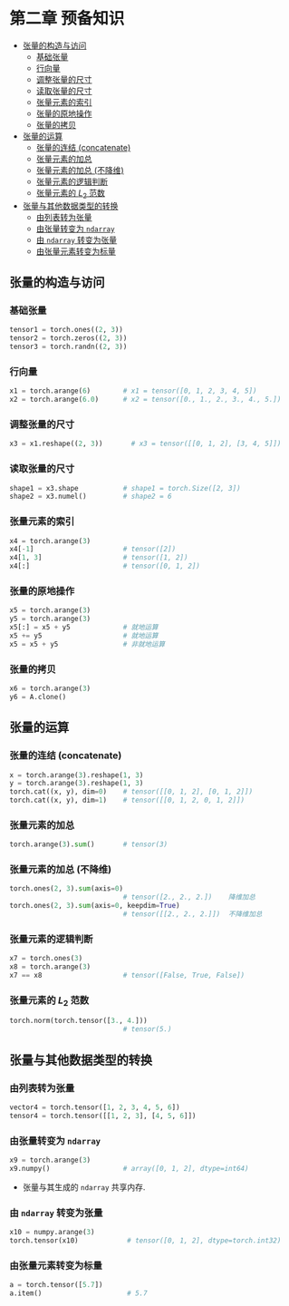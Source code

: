 # 第二章 预备知识

- [张量的构造与访问](#张量的构造与访问)
    - [基础张量](#基础张量)
    - [行向量](#行向量)
    - [调整张量的尺寸](#调整张量的尺寸)
    - [读取张量的尺寸](#读取张量的尺寸)
    - [张量元素的索引](#张量元素的索引)
    - [张量的原地操作](#张量的原地操作)
    - [张量的拷贝](#张量的拷贝)
- [张量的运算](#张量的运算)
    - [张量的连结 (concatenate)](#张量的连结-concatenate)
    - [张量元素的加总](#张量元素的加总)
    - [张量元素的加总 (不降维)](#张量元素的加总-不降维)
    - [张量元素的逻辑判断](#张量元素的逻辑判断)
    - [张量元素的 $L_2$ 范数](#张量元素的-l_2-范数)
- [张量与其他数据类型的转换](#张量与其他数据类型的转换)
    - [由列表转为张量](#由列表转为张量)
    - [由张量转变为 `ndarray`](#由张量转变为-ndarray)
    - [由 `ndarray` 转变为张量](#由-ndarray-转变为张量)
    - [由张量元素转变为标量](#由张量元素转变为标量)


## 张量的构造与访问

### 基础张量

```python
tensor1 = torch.ones((2, 3))
tensor2 = torch.zeros((2, 3))
tensor3 = torch.randn((2, 3))
```

### 行向量

```python
x1 = torch.arange(6)        # x1 = tensor([0, 1, 2, 3, 4, 5])
x2 = torch.arange(6.0)      # x2 = tensor([0., 1., 2., 3., 4., 5.])
```

### 调整张量的尺寸

```python
x3 = x1.reshape((2, 3))       # x3 = tensor([[0, 1, 2], [3, 4, 5]])
```

### 读取张量的尺寸

```python
shape1 = x3.shape           # shape1 = torch.Size([2, 3])
shape2 = x3.numel()         # shape2 = 6
```

### 张量元素的索引

```python
x4 = torch.arange(3)
x4[-1]                      # tensor([2])
x4[1, 3]                    # tensor([1, 2])
x4[:]                       # tensor([0, 1, 2])
```

### 张量的原地操作

```python
x5 = torch.arange(3)
y5 = torch.arange(3)
x5[:] = x5 + y5             # 就地运算
x5 += y5                    # 就地运算
x5 = x5 + y5                # 非就地运算
```

### 张量的拷贝

```python
x6 = torch.arange(3)
y6 = A.clone()
```

## 张量的运算

### 张量的连结 (concatenate)

```python
x = torch.arange(3).reshape(1, 3)
y = torch.arange(3).reshape(1, 3)
torch.cat((x, y), dim=0)    # tensor([[0, 1, 2], [0, 1, 2]])
torch.cat((x, y), dim=1)    # tensor([[0, 1, 2, 0, 1, 2]])
```

### 张量元素的加总

```python
torch.arange(3).sum()       # tensor(3)
```

### 张量元素的加总 (不降维)

```python
torch.ones(2, 3).sum(axis=0)
                            # tensor([2., 2., 2.])    降维加总
torch.ones(2, 3).sum(axis=0, keepdim=True)
                            # tensor([[2., 2., 2.]])  不降维加总
```

### 张量元素的逻辑判断

```python
x7 = torch.ones(3)
x8 = torch.arange(3)
x7 == x8                    # tensor([False, True, False])
```

### 张量元素的 $L_2$ 范数

```python
torch.norm(torch.tensor([3., 4.]))
                            # tensor(5.)
```

## 张量与其他数据类型的转换

### 由列表转为张量

```python
vector4 = torch.tensor([1, 2, 3, 4, 5, 6])
tensor4 = torch.tensor([[1, 2, 3], [4, 5, 6]])
```

### 由张量转变为 `ndarray`

```python
x9 = torch.arange(3)
x9.numpy()                  # array([0, 1, 2], dtype=int64)
```

* 张量与其生成的 `ndarray` 共享内存.

### 由 `ndarray` 转变为张量

```python
x10 = numpy.arange(3)
torch.tensor(x10)            # tensor([0, 1, 2], dtype=torch.int32)
```

### 由张量元素转变为标量

```python
a = torch.tensor([5.7])
a.item()                     # 5.7
```
